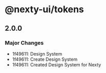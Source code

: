 # @nexty-ui/tokens

## 2.0.0

### Major Changes

- 1f49611: Design System
- 1f49611: Create Design System
- 1f49611: Created Design System for Nexty

